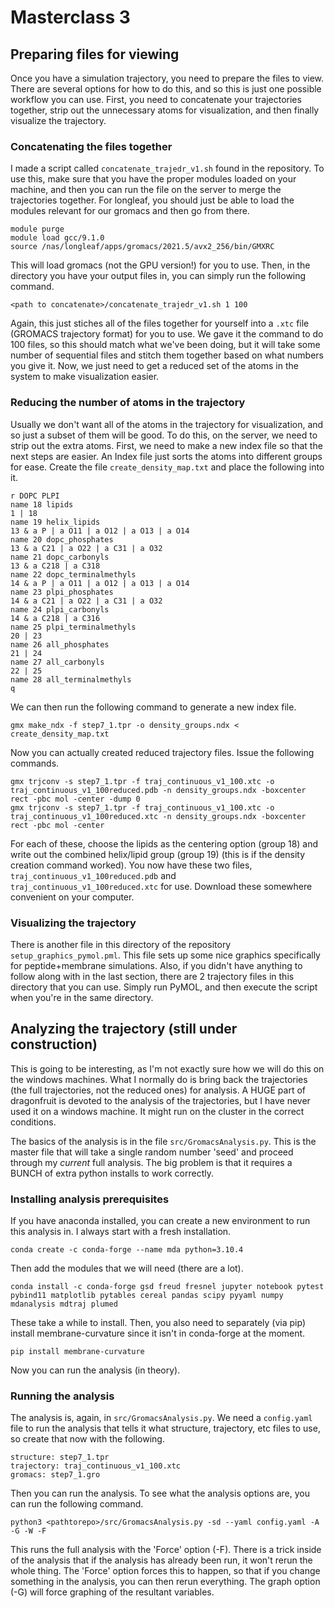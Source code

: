 # Masterclass 3

## Preparing files for viewing
Once you have a simulation trajectory, you need to prepare the files to view. There are several options for how to do this, and so this is just one possible workflow you can use. First, you need to concatenate your trajectories together, strip out the unnecessary atoms for visualization, and then finally visualize the trajectory.

### Concatenating the files together
I made a script called `concatenate_trajedr_v1.sh` found in the repository. To use this, make sure that you have the proper modules loaded on your machine, and then you can run the file on the server to merge the trajectories together. For longleaf, you should just be able to load the modules relevant for our gromacs and then go from there.

	module purge
	module load gcc/9.1.0
	source /nas/longleaf/apps/gromacs/2021.5/avx2_256/bin/GMXRC
	
This will load gromacs (not the GPU version!) for you to use. Then, in the directory you have your output files in, you can simply run the following command.

	<path to concatenate>/concatenate_trajedr_v1.sh 1 100

Again, this just stiches all of the files together for yourself into a `.xtc` file (GROMACS trajectory format) for you to use. We gave it the command to do 100 files, so this should match what we've been doing, but it will take some number of sequential files and stitch them together based on what numbers you give it. Now, we just need to get a reduced set of the atoms in the system to make visualization easier.

### Reducing the number of atoms in the trajectory
Usually we don't want all of the atoms in the trajectory for visualization, and so just a subset of them will be good. To do this, on the server, we need to strip out the extra atoms. First, we need to make a new index file so that the next steps are easier. An Index file just sorts the atoms into different groups for ease. Create the file `create_density_map.txt` and place the following into it.

	r DOPC PLPI
	name 18 lipids
	1 | 18
	name 19 helix_lipids
	13 & a P | a O11 | a O12 | a O13 | a O14
	name 20 dopc_phosphates
	13 & a C21 | a O22 | a C31 | a O32
	name 21 dopc_carbonyls
	13 & a C218 | a C318
	name 22 dopc_terminalmethyls
	14 & a P | a O11 | a O12 | a O13 | a O14
	name 23 plpi_phosphates
	14 & a C21 | a O22 | a C31 | a O32
	name 24 plpi_carbonyls
	14 & a C218 | a C316
	name 25 plpi_terminalmethyls
	20 | 23
	name 26 all_phosphates
	21 | 24
	name 27 all_carbonyls
	22 | 25
	name 28 all_terminalmethyls
	q

We can then run the following command to generate a new index file.

	gmx make_ndx -f step7_1.tpr -o density_groups.ndx < create_density_map.txt
	
Now you can actually created reduced trajectory files. Issue the following commands.

	gmx trjconv -s step7_1.tpr -f traj_continuous_v1_100.xtc -o traj_continuous_v1_100reduced.pdb -n density_groups.ndx -boxcenter rect -pbc mol -center -dump 0
	gmx trjconv -s step7_1.tpr -f traj_continuous_v1_100.xtc -o traj_continuous_v1_100reduced.xtc -n density_groups.ndx -boxcenter rect -pbc mol -center
	
For each of these, choose the lipids as the centering option (group 18) and write out the combined helix/lipid group (group 19) (this is if the density creation command worked). You now have these two files, `traj_continuous_v1_100reduced.pdb` and `traj_continuous_v1_100reduced.xtc` for use. Download these somewhere convenient on your computer.

### Visualizing the trajectory
There is another file in this directory of the repository `setup_graphics_pymol.pml`. This file sets up some nice graphics specifically for peptide+membrane simulations. Also, if you didn't have anything to follow along with in the last section, there are 2 trajectory files in this directory that you can use. Simply run PyMOL, and then execute the script when you're in the same directory.

## Analyzing the trajectory (still under construction)
This is going to be interesting, as I'm not exactly sure how we will do this on the windows machines. What I normally do is bring back the trajectories (the full trajectories, not the reduced ones) for analysis. A HUGE part of dragonfruit is devoted to the analysis of the trajectories, but I have never used it on a windows machine. It might run on the cluster in the correct conditions.

The basics of the analysis is in the file `src/GromacsAnalysis.py`. This is the master file that will take a single random number 'seed' and proceed through my *current* full analysis. The big problem is that it requires a BUNCH of extra python installs to work correctly.

### Installing analysis prerequisites
If you have anaconda installed, you can create a new environment to run this analysis in. I always start with a fresh installation.

	conda create -c conda-forge --name mda python=3.10.4
	
Then add the modules that we will need (there are a lot).

	conda install -c conda-forge gsd freud fresnel jupyter notebook pytest pybind11 matplotlib pytables cereal pandas scipy pyyaml numpy mdanalysis mdtraj plumed
	
These take a while to install. Then, you also need to separately (via pip) install membrane-curvature since it isn't in conda-forge at the moment.

	pip install membrane-curvature
	
Now you can run the analysis (in theory).

### Running the analysis
The analysis is, again, in `src/GromacsAnalysis.py`. We need a `config.yaml` file to run the analysis that tells it what structure, trajectory, etc files to use, so create that now with the following.

	structure: step7_1.tpr
	trajectory: traj_continuous_v1_100.xtc
	gromacs: step7_1.gro

Then you can run the analysis. To see what the analysis options are, you can run the following command.

	python3 <pathtorepo>/src/GromacsAnalysis.py -sd --yaml config.yaml -A -G -W -F

This runs the full analysis with the 'Force' option (-F). There is a trick inside of the analysis that if the analysis has already been run, it won't rerun the whole thing. The 'Force' option forces this to happen, so that if you change something in the analysis, you can then rerun everything. The graph option (-G) will force graphing of the resultant variables.






